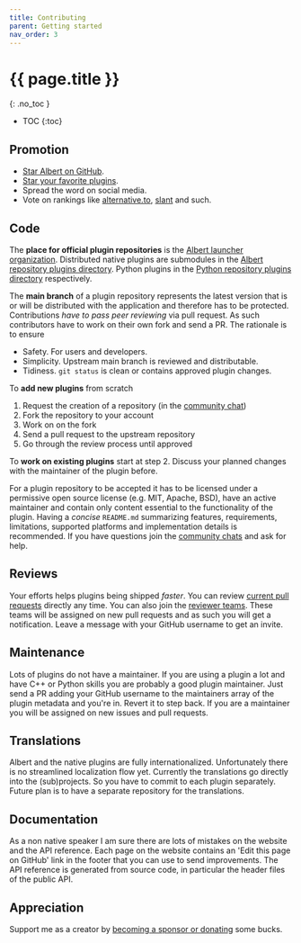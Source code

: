 ```yaml
---
title: Contributing
parent: Getting started
nav_order: 3
---
```


# {{ page.title }}
{: .no_toc }

- TOC
{:toc}

## Promotion

- [Star Albert on GitHub](https://github.com/albertlauncher/albert).
- [Star your favorite plugins](https://github.com/orgs/albertlauncher/repositories).
- Spread the word on social media.
- Vote on rankings like [alternative.to](https://alternativeto.net/software/albert/about/), [slant](https://www.slant.co/topics/3945/~app-launchers-for-unix-like-systems) and such.

## Code  

The **place for official plugin repositories** is the [Albert launcher organization](https://github.com/orgs/albertlauncher/repositories). 
Distributed native plugins are submodules in the [Albert repository plugins directory](https://github.com/albertlauncher/albert/tree/main/plugins).
Python plugins in the [Python repository plugins directory](https://github.com/albertlauncher/albert-plugin-python/tree/main/plugins) respectively.

The **main branch** of a plugin repository represents the latest version 
that is or will be distributed with the application and therefore has to be protected.
Contributions _have to pass peer reviewing_ via pull request.
As such contributors have to work on their own fork and send a PR.
The rationale is to ensure 

- Safety. For users and developers.
- Simplicity. Upstream main branch is reviewed and distributable.
- Tidiness. `git status` is clean or contains approved plugin changes.

To **add new plugins** from scratch 

1. Request the creation of a repository (in the [community chat](/gettingstarted/help/))
2. Fork the repository to your account
3. Work on on the fork
4. Send a pull request to the upstream repository
5. Go through the review process until approved

To **work on existing plugins** start at step 2.
Discuss your planned changes with the maintainer of the plugin before.

For a plugin repository to be accepted it has to
be licensed under a permissive open source license (e.g. MIT, Apache, BSD), 
have an active maintainer and 
contain only content essential to the functionality of the plugin.
Having a _concise_ `README.md` summarizing features, requirements, limitations, supported platforms and implementation details is recommended.
If you have questions join the [community chats](/gettingstarted/help/) and ask for help.

## Reviews

Your efforts helps plugins being shipped _faster_. 
You can review [current pull requests](https://github.com/issues/assigned?q=is%3Apr%20state%3Aopen%20org%3Aalbertlauncher) directly any time.
You can also join the [reviewer teams](https://github.com/orgs/albertlauncher/teams).
These teams will be assigned on new pull requests and as such you will get a notification.
Leave a message with your GitHub username to get an invite.

## Maintenance

Lots of plugins do not have a maintainer.
If you are using a plugin a lot and have C++ or Python skills you are probably a good plugin maintainer. 
Just send a PR adding your GitHub username to the maintainers array of the plugin metadata and you're in.
Revert it to step back. 
If you are a maintainer you will be assigned on new issues and pull requests.

<!--
## Changes to the core application

Currently the core app is source available and proprietary.
Changes have to be well thought out, since they often have unwanted side effects.
Lots of additions had to be reverted in the past. 
I learned my lessons and will not merge contributions carelessly.
Probably you will not have fun matching my standards of defensive code.
If you still want to work on the core, be sure to get in touch with me _before_ starting.
-->

## Translations

Albert and the native plugins are fully internationalized.
Unfortunately there is no streamlined localization flow yet. 
Currently the translations go directly into the (sub)projects.
So you have to commit to each plugin separately.
Future plan is to have a separate repository for the translations.

## Documentation

As a non native speaker I am sure there are lots of mistakes on the website and the API reference. 
Each page on the website contains an 'Edit this page on GitHub' link in the footer that you can use to send improvements.
The API reference is generated from source code, in particular the header files of the public API.

## Appreciation

Support me as a creator by [becoming a sponsor or donating](/donation/) some bucks.

